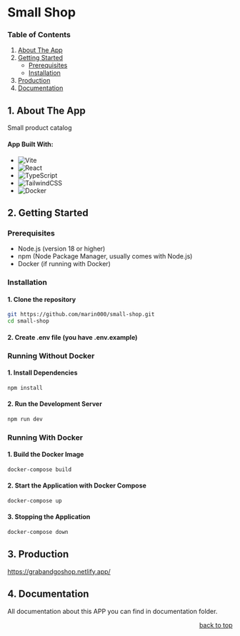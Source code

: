 # Small Shop

<h3>Table of Contents</h3>
  <ol>
    <li>
      <a href="#about-the-app">About The App</a>
    </li>
    <li>
      <a href="#getting-started">Getting Started</a>
      <ul>
        <li><a href="#prerequisites">Prerequisites</a></li>
        <li><a href="#installation">Installation</a></li>
      </ul>
    </li>
    <li>
      <a href="#production">Production</a>
    </li>
    <li>
      <a href="#documentation">Documentation</a>
    </li>
  </ol>

## 1. About The App

Small product catalog

#### App Built With:

- ![Vite](https://img.shields.io/badge/vite-%23646CFF.svg?style=for-the-badge&logo=vite&logoColor=white)
- ![React](https://img.shields.io/badge/react-%2320232a.svg?style=for-the-badge&logo=react&logoColor=%2361DAFB)
- ![TypeScript](https://img.shields.io/badge/typescript-%23007ACC.svg?style=for-the-badge&logo=typescript&logoColor=white)
- ![TailwindCSS](https://img.shields.io/badge/tailwindcss-%2338B2AC.svg?style=for-the-badge&logo=tailwind-css&logoColor=white)
- ![Docker](https://img.shields.io/badge/docker-%230db7ed.svg?style=for-the-badge&logo=docker&logoColor=white)

## 2. Getting Started

### Prerequisites

* Node.js (version 18 or higher)
* npm (Node Package Manager, usually comes with Node.js)
* Docker (if running with Docker)

### Installation

#### 1. Clone the repository
```bash
git https://github.com/marin000/small-shop.git
cd small-shop
```

#### 2. Create .env file (you have .env.example)

### Running Without Docker

#### 1. Install Dependencies
```bash
npm install
```

#### 2. Run the Development Server
```bash
npm run dev
```

### Running With Docker

#### 1. Build the Docker Image
```bash
docker-compose build
```

#### 2. Start the Application with Docker Compose
```bash
docker-compose up
```

#### 3. Stopping the Application
```bash
docker-compose down
```

## 3. Production
https://grabandgoshop.netlify.app/

## 4. Documentation
All documentation about this APP you can find in documentation folder.

<p align="right"><a href="#small-shop">back to top</a></p>

